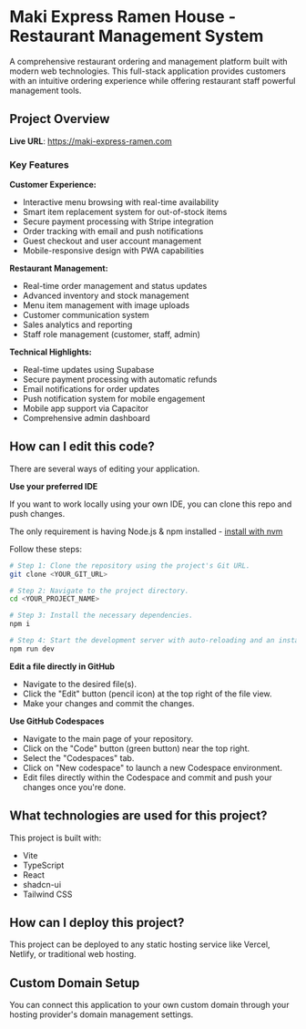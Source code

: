 # Maki Express Ramen House - Restaurant Management System

A comprehensive restaurant ordering and management platform built with modern web technologies. This full-stack application provides customers with an intuitive ordering experience while offering restaurant staff powerful management tools.

## Project Overview

**Live URL**: https://maki-express-ramen.com

### Key Features

**Customer Experience:**
- Interactive menu browsing with real-time availability
- Smart item replacement system for out-of-stock items
- Secure payment processing with Stripe integration
- Order tracking with email and push notifications
- Guest checkout and user account management
- Mobile-responsive design with PWA capabilities

**Restaurant Management:**
- Real-time order management and status updates
- Advanced inventory and stock management
- Menu item management with image uploads
- Customer communication system
- Sales analytics and reporting
- Staff role management (customer, staff, admin)

**Technical Highlights:**
- Real-time updates using Supabase
- Secure payment processing with automatic refunds
- Email notifications for order updates
- Push notification system for mobile engagement
- Mobile app support via Capacitor
- Comprehensive admin dashboard

## How can I edit this code?

There are several ways of editing your application.

**Use your preferred IDE**

If you want to work locally using your own IDE, you can clone this repo and push changes.

The only requirement is having Node.js & npm installed - [install with nvm](https://github.com/nvm-sh/nvm#installing-and-updating)

Follow these steps:

```sh
# Step 1: Clone the repository using the project's Git URL.
git clone <YOUR_GIT_URL>

# Step 2: Navigate to the project directory.
cd <YOUR_PROJECT_NAME>

# Step 3: Install the necessary dependencies.
npm i

# Step 4: Start the development server with auto-reloading and an instant preview.
npm run dev
```

**Edit a file directly in GitHub**

- Navigate to the desired file(s).
- Click the "Edit" button (pencil icon) at the top right of the file view.
- Make your changes and commit the changes.

**Use GitHub Codespaces**

- Navigate to the main page of your repository.
- Click on the "Code" button (green button) near the top right.
- Select the "Codespaces" tab.
- Click on "New codespace" to launch a new Codespace environment.
- Edit files directly within the Codespace and commit and push your changes once you're done.

## What technologies are used for this project?

This project is built with:

- Vite
- TypeScript
- React
- shadcn-ui
- Tailwind CSS

## How can I deploy this project?

This project can be deployed to any static hosting service like Vercel, Netlify, or traditional web hosting.

## Custom Domain Setup

You can connect this application to your own custom domain through your hosting provider's domain management settings.

<!-- Updated: 2025-07-29 16:30:02 -->
<!-- Updated: 2025-07-29 16:30:04 -->
<!-- Updated: 2025-07-29 16:30:24 -->